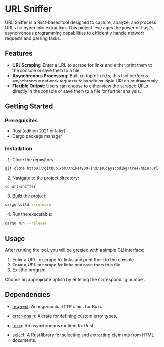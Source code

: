 # URL Sniffer

URL Sniffer is a Rust-based tool designed to capture, analyze, and process URLs for hyperlinks extraction. This project leverages the power of Rust's asynchronous programming capabilities to efficiently handle network requests and parsing tasks.

## Features

- **URL Scraping**: Enter a URL to scrape for links and either print them to the console or save them to a file.
- **Asynchronous Processing**: Built on top of `tokio`, this tool performs asynchronous network requests to handle multiple URLs simultaneously.
- **Flexible Output**: Users can choose to either view the scraped URLs directly in the console or save them to a file for further analysis.

## Getting Started

### Prerequisites

- Rust (edition 2021 or later)
- Cargo package manager

### Installation

1. Clone the repository:

```bash
git clone https://github.com/Aniket200-ind/100dayscoding/tree/main/url-sniffer
```

2. Navigate to the project directory:

```bash
cd url-sniffer
```

3. Build the project:

```bash
cargo build --release
```

4. Run the executable:

```bash
cargo run --release
```

## Usage

After running the tool, you will be greeted with a simple CLI interface:

1. Enter a URL to scrape for links and print them to the console.
2. Enter a URL to scrape for links and save them to a file.
3. Exit the program.

Choose an appropriate option by entering the corresponding number.

## Dependencies

- [reqwest](https://crates.io/crates/reqwest): An ergonomic HTTP client for Rust.

- [error-chain](https://crates.io/crates/error-chain): A crate for defining custom error types.

- [tokio](https://crates.io/crates/tokio): An asynchronous runtime for Rust.

- [select](https://crates.io/crates/select): A Rust library for selecting and extracting elements from HTML documents.
